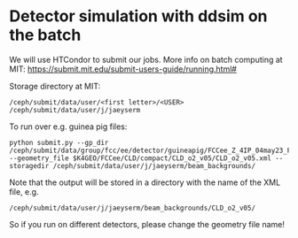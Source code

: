 # Detector simulation with ddsim on the batch


We will use HTCondor to submit our jobs. More info on batch computing at MIT: https://submit.mit.edu/submit-users-guide/running.html#

Storage directory at MIT: 
    
    /ceph/submit/data/user/<first letter>/<USER>
    /ceph/submit/data/user/j/jaeyserm

To run over e.g. guinea pig files:

    python submit.py --gp_dir /ceph/submit/data/group/fcc/ee/detector/guineapig/FCCee_Z_4IP_04may23_FCCee_Z128/ --geometry_file $K4GEO/FCCee/CLD/compact/CLD_o2_v05/CLD_o2_v05.xml --storagedir /ceph/submit/data/user/j/jaeyserm/beam_backgrounds/


Note that the output will be stored in a directory with the name of the XML file, e.g.

    /ceph/submit/data/user/j/jaeyserm/beam_backgrounds/CLD_o2_v05/

So if you run on different detectors, please change the geometry file name!


